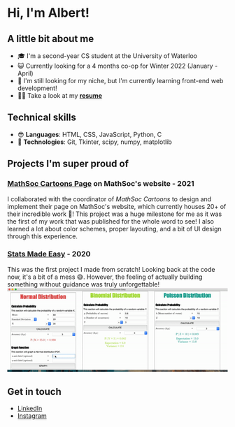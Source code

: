 # Hi, I'm Albert!

## A little bit about me
* 🎓 I'm a second-year CS student at the University of Waterloo 
* 😺 Currently looking for a 4 months co-op for Winter 2022 (January - April)
* 👾 I'm still looking for my niche, but I'm currently learning front-end web development!
* ✍🏼 Take a look at my **[resume](https://my.indeed.com/p/albertl-j1i6rmt)**


## Technical skills
* 😎 **Languages**: HTML, CSS, JavaScript, Python, C
* 🧐 **Technologies**: Git, Tkinter, scipy, numpy, matplotlib


## Projects I'm super proud of
### [MathSoc Cartoons Page](https://mathsoc.uwaterloo.ca/cartoons/) on MathSoc's website - 2021
I collaborated with the coordinator of *MathSoc Cartoons* to design and implement their page on MathSoc's website, which currently houses 20+ 
of their incredible work 🎉! This project was a huge milestone for me as it was the first of my work that was published for the whole word to see!
I also learned a lot about color schemes, proper layouting, and a bit of UI design through this experience.

### [Stats Made Easy](https://github.com/albertjlay/statsmadeeasy) - 2020
This was the first project I made from scratch! Looking back at the code now, it's a bit of a mess 😅. However, the feeling of actually building something
without guidance was truly unforgettable!
![Screenshot of Stats Made Easy](https://github.com/albertjlay/albertjlay/blob/main/graph_normal.gif)


## Get in touch
* [LinkedIn](https://www.linkedin.com/in/albertjlay/)
* [Instagram](https://instagram.com/albertjlay)
